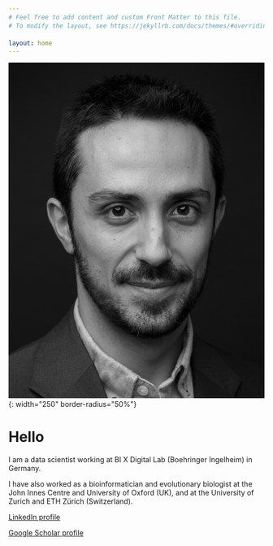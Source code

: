 ```yaml
---
# Feel free to add content and custom Front Matter to this file.
# To modify the layout, see https://jekyllrb.com/docs/themes/#overriding-theme-defaults

layout: home
---
```


![!nuno bw](./assets/images/pic.jpg){: width="250" border-radius="50%"}
# Hello

I am a data scientist working at BI X Digital Lab (Boehringer Ingelheim) in Germany.

I have also worked as a bioinformatician and evolutionary biologist at the John Innes Centre and University of Oxford (UK), and at the University of Zurich and ETH Zürich (Switzerland).

[LinkedIn profile](https://www.linkedin.com/in/nunodpires/)

[Google Scholar profile](https://scholar.google.de/citations?user=M1omNXgAAAAJ&hl=en)

